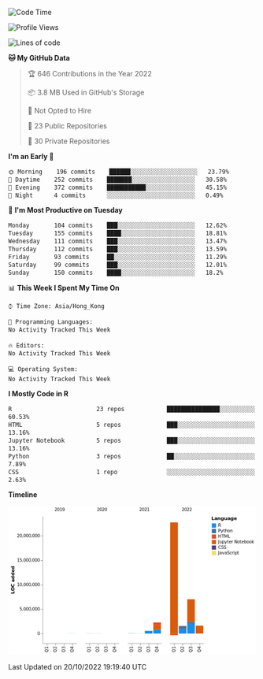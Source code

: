 

<!--**wt12318/wt12318** is a ✨ _special_ ✨ repository because its `README.md` (this file) appears on your GitHub profile.-->

<!--START_SECTION:waka-->
![Code Time](http://img.shields.io/badge/Code%20Time-567%20hrs%209%20mins-blue)

![Profile Views](http://img.shields.io/badge/Profile%20Views-2-blue)

![Lines of code](https://img.shields.io/badge/From%20Hello%20World%20I%27ve%20Written-35%20Million%20lines%20of%20code-blue)

**🐱 My GitHub Data** 

> 🏆 646 Contributions in the Year 2022
 > 
> 📦 3.8 MB Used in GitHub's Storage 
 > 
> 🚫 Not Opted to Hire
 > 
> 📜 23 Public Repositories 
 > 
> 🔑 30 Private Repositories  
 > 
**I'm an Early 🐤** 

```text
🌞 Morning    196 commits    ██████░░░░░░░░░░░░░░░░░░░   23.79% 
🌆 Daytime    252 commits    ███████░░░░░░░░░░░░░░░░░░   30.58% 
🌃 Evening    372 commits    ███████████░░░░░░░░░░░░░░   45.15% 
🌙 Night      4 commits      ░░░░░░░░░░░░░░░░░░░░░░░░░   0.49%

```
📅 **I'm Most Productive on Tuesday** 

```text
Monday       104 commits    ███░░░░░░░░░░░░░░░░░░░░░░   12.62% 
Tuesday      155 commits    ████░░░░░░░░░░░░░░░░░░░░░   18.81% 
Wednesday    111 commits    ███░░░░░░░░░░░░░░░░░░░░░░   13.47% 
Thursday     112 commits    ███░░░░░░░░░░░░░░░░░░░░░░   13.59% 
Friday       93 commits     ██░░░░░░░░░░░░░░░░░░░░░░░   11.29% 
Saturday     99 commits     ███░░░░░░░░░░░░░░░░░░░░░░   12.01% 
Sunday       150 commits    ████░░░░░░░░░░░░░░░░░░░░░   18.2%

```


📊 **This Week I Spent My Time On** 

```text
⌚︎ Time Zone: Asia/Hong_Kong

💬 Programming Languages: 
No Activity Tracked This Week

🔥 Editors: 
No Activity Tracked This Week

💻 Operating System: 
No Activity Tracked This Week

```

**I Mostly Code in R** 

```text
R                        23 repos            ███████████████░░░░░░░░░░   60.53% 
HTML                     5 repos             ███░░░░░░░░░░░░░░░░░░░░░░   13.16% 
Jupyter Notebook         5 repos             ███░░░░░░░░░░░░░░░░░░░░░░   13.16% 
Python                   3 repos             ██░░░░░░░░░░░░░░░░░░░░░░░   7.89% 
CSS                      1 repo              ░░░░░░░░░░░░░░░░░░░░░░░░░   2.63%

```


**Timeline**

![Chart not found](https://raw.githubusercontent.com/wt12318/wt12318/main/charts/bar_graph.png) 


 Last Updated on 20/10/2022 19:19:40 UTC
<!--END_SECTION:waka-->


